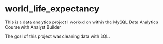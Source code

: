 # world_life_expectancy

This is a data analytics project I worked on within the MySQL Data Analytics Course with Analyst Builder.

The goal of this project was cleaning data with SQL.
